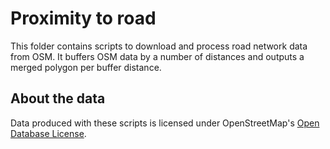 # Proximity to road
This folder contains scripts to download and process road network data from OSM. It buffers OSM data by a number of distances and outputs a merged polygon per buffer distance.

## About the data
Data produced with these scripts is licensed under OpenStreetMap's [Open Database License](http://wiki.openstreetmap.org/wiki/Open_Database_License).